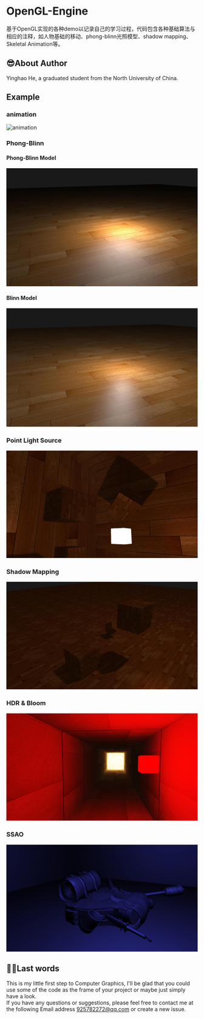 # OpenGL-Engine

基于OpenGL实现的各种demo以记录自己的学习过程，代码包含各种基础算法与相应的注释，如人物基础的移动、phong-blinn光照模型、shadow mapping、Skeletal Animation等。 
## 😎About Author 
   Yinghao He, a graduated student from the North University of China. 
## Example
### animation 
![animation](https://raw.githubusercontent.com/CherrySama/OpenGL-Engine/main/images/animation.gif) 
### Phong-Blinn 
#### Phong-Blinn Model
![img](https://raw.githubusercontent.com/CherrySama/OpenGL-Engine/main/images/phong_blinn.jpg) 
#### Blinn Model
![img](https://raw.githubusercontent.com/CherrySama/OpenGL-Engine/main/images/blinn.jpg) 
### Point Light Source 
![img](https://raw.githubusercontent.com/CherrySama/OpenGL-Engine/main/images/point_light.jpg) 
### Shadow Mapping 
![img](https://raw.githubusercontent.com/CherrySama/OpenGL-Engine/main/images/shadow_mapping.jpg) 
### HDR & Bloom
![img](https://raw.githubusercontent.com/CherrySama/OpenGL-Engine/main/images/HDR&Bloom.png) 
### SSAO
![img](https://raw.githubusercontent.com/CherrySama/OpenGL-Engine/main/images/ssao.png) 
## 😮‍💨Last words
This is my little first step to Computer Graphics, I'll be glad that you could use some of the code as the frame of your project or maybe just simply have a look.  
If you have any questions or suggestions, please feel free to contact me at the following Email address 925782272@qq.com or create a new issue.